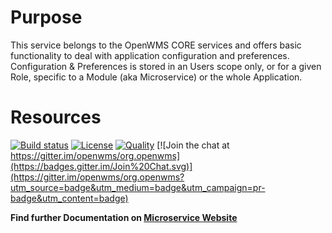 # Purpose

This service belongs to the OpenWMS CORE services and offers basic functionality to deal with application configuration and preferences.
Configuration & Preferences is stored in an Users scope only, or for a given Role, specific to a Module (aka Microservice) or the whole
Application.  

# Resources

[![Build status](https://travis-ci.com/openwms/org.openwms.core.preferences.svg?branch=master)](https://travis-ci.com/openwms/org.openwms.core.preferences)
[![License](https://img.shields.io/badge/License-Apache%202.0-blue.svg)](LICENSE)
[![Quality](https://sonarcloud.io/api/project_badges/measure?project=org.openwms:org.openwms.core.preferences&metric=alert_status)](https://sonarcloud.io/dashboard?id=org.openwms:org.openwms.core.preferences)
[![Join the chat at https://gitter.im/openwms/org.openwms](https://badges.gitter.im/Join%20Chat.svg)](https://gitter.im/openwms/org.openwms?utm_source=badge&utm_medium=badge&utm_campaign=pr-badge&utm_content=badge)

**Find further Documentation on [Microservice Website](https://openwms.github.io/org.openwms.core.preferences)**

